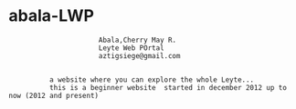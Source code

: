abala-LWP
=========
                          Abala,Cherry May R.
                          Leyte Web POrtal
                          aztigsiege@gmail.com
              
              
              a website where you can explore the whole Leyte...
              this is a beginner website  started in december 2012 up to now (2012 and present)
